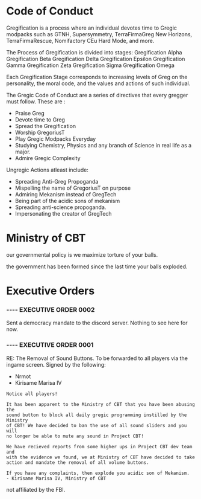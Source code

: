 # Code of Conduct

Gregification is a process where an individual devotes time to Gregic modpacks such as GTNH, Supersymmetry, TerraFirmaGreg New Horizons, TerraFirmaRescue, Nomifactory CEu Hard Mode, and more. 

The Process of Gregification is divided into stages:
Gregification Alpha
Gregification Beta
Gregification Delta
Gregification Epsilon
Gregification Gamma
Gregification Zeta
Gregification Sigma
Gregification Omega

Each Gregification Stage corresponds to increasing levels of Greg on the personality, the moral code, and the values and actions of such individual.

The Gregic Code of Conduct are a series of directives that every gregger must follow. These are :
- Praise Greg
- Devote time to Greg
- Spread the Gregification
- Worship GregoriusT
- Play Gregic Modpacks Everyday
- Studying Chemistry, Physics and any branch of Science in real life as a major.
- Admire Gregic Complexity

Ungregic Actions atleast include:
- Spreading Anti-Greg Propoganda
- Mispelling the name of GregoriusT on purpose
- Admiring Mekanism instead of GregTech
- Being part of the acidic sons of mekanism
- Spreading anti-science propoganda.
- Impersonating the creator of GregTech

# Ministry of CBT

our governmental policy is we maximize torture of your balls.

the government has been formed since the last time your balls exploded.

# Executive Orders

### ---- EXECUTIVE ORDER 0002

Sent a democracy mandate to the discord server. Nothing to see here for now.

### ---- EXECUTIVE ORDER 0001

RE: The Removal of Sound Buttons.
To be forwarded to all players via the ingame screen.
Signed by the following:
- Nrmot 
- Kirisame Marisa IV

```
Notice all players!

It has been apparent to the Ministry of CBT that you have been abusing the 
sound button to block all daily gregic programming instilled by the Ministry
of CBT! We have decided to ban the use of all sound sliders and you will
no longer be able to mute any sound in Project CBT! 

We have recieved reports from some higher ups in Project CBT dev team and
with the evidence we found, we at Ministry of CBT have decided to take
action and mandate the removal of all volume buttons.

If you have any complaints, then explode you acidic son of Mekanism.
- Kirisame Marisa IV, Ministry of CBT
```


not affiliated by the FBI.
